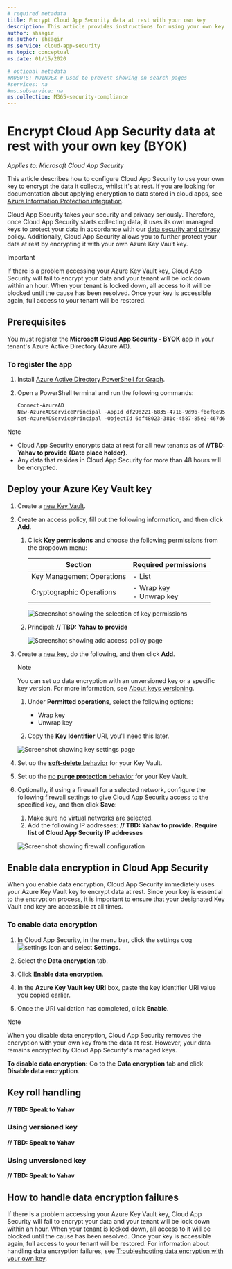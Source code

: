 ```yaml
---
# required metadata
title: Encrypt Cloud App Security data at rest with your own key
description: This article provides instructions for using your own key to encrypt data at rest stored in Cloud App Security.
author: shsagir
ms.author: shsagir
ms.service: cloud-app-security
ms.topic: conceptual
ms.date: 01/15/2020

# optional metadata
#ROBOTS: NOINDEX # Used to prevent showing on search pages
#services: na
#ms.subservice: na
ms.collection: M365-security-compliance
---
```

# Encrypt Cloud App Security data at rest with your own key (BYOK)

*Applies to: Microsoft Cloud App Security*

This article describes how to configure Cloud App Security to use your own key to encrypt the data it collects, whilst it's at rest. If you are looking for documentation about applying encryption to data stored in cloud apps, see [Azure Information Protection integration](azip-integration.md).

Cloud App Security takes your security and privacy seriously. Therefore, once Cloud App Security starts collecting data, it uses its own managed keys to protect your data in accordance with our [data security and privacy](cas-compliance-trust.md) policy. Additionally, Cloud App Security allows you to further protect your data at rest by encrypting it with your own Azure Key Vault key.

> [!IMPORTANT]
> If there is a problem accessing your Azure Key Vault key, Cloud App Security will fail to encrypt your data and your tenant will be lock down within an hour. When your tenant is locked down, all access to it will be blocked until the cause has been resolved. Once your key is accessible again, full access to your tenant will be restored.

## Prerequisites

You must register the **Microsoft Cloud App Security - BYOK** app in your tenant's Azure Active Directory (Azure AD).

### To register the app

1. Install [Azure Active Directory PowerShell for Graph](https://docs.microsoft.com/powershell/azure/active-directory/install-adv2).

1. Open a PowerShell terminal and run the following commands:

    ``` Powershell
    Connect-AzureAD
    New-AzureADServicePrincipal -AppId df29d221-6835-4718-9d9b-fbef8e951827
    Set-AzureADServicePrincipal -ObjectId 6df48023-381c-4587-85e2-467d67670e49  -AccountEnabled true
    ```

> [!NOTE]
>
> - Cloud App Security encrypts data at rest for all new tenants as of **//TBD: Yahav to provide {Date place holder}**.
> - Any data that resides in Cloud App Security for more than 48 hours will be encrypted.

## Deploy your Azure Key Vault key

1. Create a [new Key Vault](https://docs.microsoft.com/azure-stack/user/azure-stack-key-vault-manage-portal#create-a-key-vault).

1. Create an access policy, fill out the following information, and then click **Add**.
    1. Click **Key permissions** and choose the following permissions from the dropdown menu:

        | Section | Required permissions |
        | --- | --- |
        | Key Management Operations | - List |
        | Cryptographic Operations | - Wrap key<br />- Unwrap key |

        ![Screenshot showing the selection of key permissions](media/byok-kv-access-policy-key-perms.PNG)

    2. Principal: **// TBD: Yahav to provide**

        ![Screenshot showing add access policy page](media/byok-kv-add-access-policy.PNG)

1. Create a [new key](https://docs.microsoft.com/azure-stack/user/azure-stack-key-vault-manage-portal#create-a-key), do the following, and then click **Add**.

    > [!NOTE]
    > You can set up data encryption with an unversioned key or a specific key version. For more information, see [About keys versioning](https://docs.microsoft.com/azure/key-vault/about-keys-secrets-and-certificates#objects-identifiers-and-versioning).

    1. Under **Permitted operations**, select the following options:

        - Wrap key
        - Unwrap key

    2. Copy the **Key Identifier** URI, you'll need this later.

    ![Screenshot showing key settings page](media/byok-kv-key-perms.PNG)

1. Set up the [**soft-delete** behavior](https://docs.microsoft.com/azure/key-vault/key-vault-ovw-soft-delete#soft-delete-behavior) for your Key Vault.

1. Set up the [no **purge protection** behavior](https://docs.microsoft.com/azure/key-vault/key-vault-ovw-soft-delete#purge-protection) for your Key Vault.

1. Optionally, if using a firewall for a selected network, configure the following firewall settings to give Cloud App Security access to the specified key, and then click **Save**:
    1. Make sure no virtual networks are selected.
    1. Add the following IP addresses: **// TBD: Yahav to provide. Require list of Cloud App Security IP addresses**

    ![Screenshot showing firewall configuration](media/byok-kv-firewall.PNG)

## Enable data encryption in Cloud App Security

When you enable data encryption, Cloud App Security immediately uses your Azure Key Vault key to encrypt data at rest. Since your key is essential to the encryption process, it is important to ensure that your designated Key Vault and key are accessible at all times.

### To enable data encryption

1. In Cloud App Security, in the menu bar, click the settings cog ![settings icon](media/settings-icon.png "settings icon") and select **Settings**.

1. Select the **Data encryption** tab.

1. Click **Enable data encryption**.

1. In the **Azure Key Vault key URI** box, paste the key identifier URI value you copied earlier.

1. Once the URI validation has completed, click **Enable**.

> [!NOTE]
> When you disable data encryption, Cloud App Security removes the encryption with your own key from the data at rest. However, your data remains encrypted by Cloud App Security's managed keys.
>
> **To disable data encryption:** Go to the **Data encryption** tab and click **Disable data encryption**.

## Key roll handling

**// TBD: Speak to Yahav**

### Using versioned key

**// TBD: Speak to Yahav**

### Using unversioned key

**// TBD: Speak to Yahav**

## How to handle data encryption failures

If there is a problem accessing your Azure Key Vault key, Cloud App Security will fail to encrypt your data and your tenant will be lock down within an hour. When your tenant is locked down, all access to it will be blocked until the cause has been resolved. Once your key is accessible again, full access to your tenant will be restored. For information about handling data encryption failures, see [Troubleshooting data encryption with your own key](troubleshooting-data-encryption.md).
